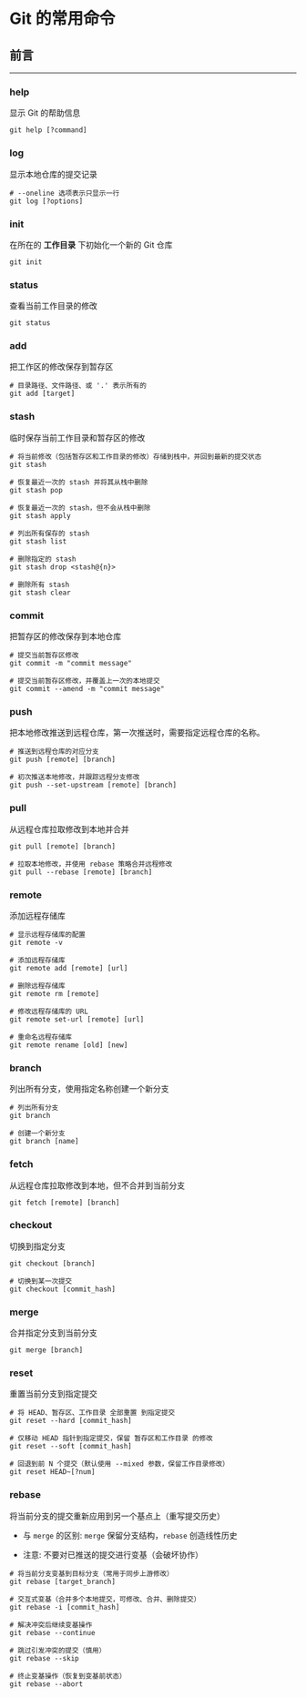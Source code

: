 # Git 的常用命令

## 前言

---

### help

显示 Git 的帮助信息

```shell
git help [?command]
```

### log

显示本地仓库的提交记录

```shell
# --oneline 选项表示只显示一行
git log [?options]
```

### init

在所在的 **工作目录** 下初始化一个新的 Git 仓库

```shell
git init
```


### status

查看当前工作目录的修改

```shell
git status
```

### add

把工作区的修改保存到暂存区

```shell
# 目录路径、文件路径、或 '.' 表示所有的
git add [target]
```

### stash

临时保存当前工作目录和暂存区的修改

```shell
# 将当前修改（包括暂存区和工作目录的修改）存储到栈中，并回到最新的提交状态
git stash

# 恢复最近一次的 stash 并将其从栈中删除
git stash pop

# 恢复最近一次的 stash，但不会从栈中删除
git stash apply

# 列出所有保存的 stash
git stash list

# 删除指定的 stash
git stash drop <stash@{n}>

# 删除所有 stash
git stash clear
```

### commit

把暂存区的修改保存到本地仓库

```shell
# 提交当前暂存区修改
git commit -m "commit message"

# 提交当前暂存区修改，并覆盖上一次的本地提交
git commit --amend -m "commit message"
```

### push

把本地修改推送到远程仓库，第一次推送时，需要指定远程仓库的名称。

```shell
# 推送到远程仓库的对应分支
git push [remote] [branch]

# 初次推送本地修改，并跟踪远程分支修改
git push --set-upstream [remote] [branch]
```

### pull

从远程仓库拉取修改到本地并合并

```shell
git pull [remote] [branch]

# 拉取本地修改，并使用 rebase 策略合并远程修改
git pull --rebase [remote] [branch]
```

### remote

添加远程存储库

```shell
# 显示远程存储库的配置
git remote -v

# 添加远程存储库
git remote add [remote] [url]

# 删除远程存储库
git remote rm [remote]

# 修改远程存储库的 URL
git remote set-url [remote] [url]

# 重命名远程存储库
git remote rename [old] [new]
```

### branch

列出所有分支，使用指定名称创建一个新分支

```shell
# 列出所有分支
git branch 

# 创建一个新分支
git branch [name]
```

### fetch

从远程仓库拉取修改到本地，但不合并到当前分支

```shell
git fetch [remote] [branch]
```

### checkout

切换到指定分支

```shell
git checkout [branch]

# 切换到某一次提交
git checkout [commit_hash]
```

### merge

合并指定分支到当前分支

```shell
git merge [branch]
```

### reset

重置当前分支到指定提交

```shell
# 将 HEAD、暂存区、工作目录 全部重置 到指定提交
git reset --hard [commit_hash]

# 仅移动 HEAD 指针到指定提交，保留 暂存区和工作目录 的修改
git reset --soft [commit_hash]

# 回退到前 N 个提交（默认使用 --mixed 参数，保留工作目录修改）
git reset HEAD~[?num]
```

### rebase

将当前分支的提交重新应用到另一个基点上（重写提交历史）

- 与 `merge` 的区别: `merge` 保留分支结构，`rebase` 创造线性历史

- 注意: 不要对已推送的提交进行变基（会破坏协作）

```shell
# 将当前分支变基到目标分支（常用于同步上游修改）
git rebase [target_branch]

# 交互式变基（合并多个本地提交，可修改、合并、删除提交）
git rebase -i [commit_hash]

# 解决冲突后继续变基操作
git rebase --continue

# 跳过引发冲突的提交（慎用）
git rebase --skip

# 终止变基操作（恢复到变基前状态）
git rebase --abort
```
